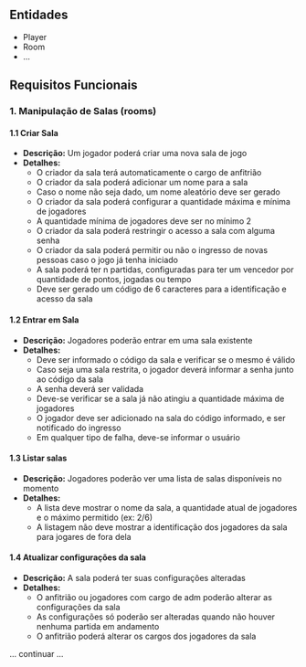 ## Entidades

- Player
- Room
- ...

## Requisitos Funcionais

### 1. Manipulação de Salas (rooms)

#### 1.1 Criar Sala
- **Descrição:** Um jogador poderá criar uma nova sala de jogo
- **Detalhes:**
    - O criador da sala terá automaticamente o cargo de anfitrião
    - O criador da sala poderá adicionar um nome para a sala
    - Caso o nome não seja dado, um nome aleatório deve ser gerado
    - O criador da sala poderá configurar a quantidade máxima e mínima de jogadores
    - A quantidade mínima de jogadores deve ser no mínimo 2
    - O criador da sala poderá restringir o acesso a sala com alguma senha
    - O criador da sala poderá permitir ou não o ingresso de novas pessoas caso o jogo já tenha iniciado
    - A sala poderá ter n partidas, configuradas para ter um vencedor por quantidade de pontos, jogadas ou tempo
    - Deve ser gerado um código de 6 caracteres para a identificação e acesso da sala

#### 1.2 Entrar em Sala
- **Descrição:** Jogadores poderão entrar em uma sala existente
- **Detalhes:**
    - Deve ser informado o código da sala e verificar se o mesmo é válido
    - Caso seja uma sala restrita, o jogador deverá informar a senha junto ao código da sala
    - A senha deverá ser validada
    - Deve-se verificar se a sala já não atingiu a quantidade máxima de jogadores
    - O jogador deve ser adicionado na sala do código informado, e ser notificado do ingresso
    - Em qualquer tipo de falha, deve-se informar o usuário

#### 1.3 Listar salas
- **Descrição:** Jogadores poderão ver uma lista de salas disponíveis no momento
- **Detalhes:**
    - A lista deve mostrar o nome da sala, a quantidade atual de jogadores e o máximo permitido (ex: 2/6)
    - A listagem não deve mostrar a identificação dos jogadores da sala para jogares de fora dela

#### 1.4 Atualizar configurações da sala
- **Descrição:** A sala poderá ter suas configurações alteradas
- **Detalhes:**
    - O anfitrião ou jogadores com cargo de adm poderão alterar as configurações da sala
    - As configurações só poderão ser alteradas quando não houver nenhuma partida em andamento
    - O anfitrião poderá alterar os cargos dos jogadores da sala

... continuar ...
